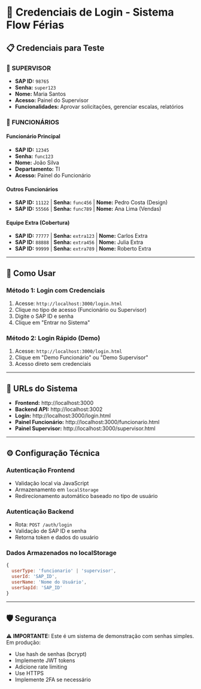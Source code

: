 # 🔐 Credenciais de Login - Sistema Flow Férias

## 📋 **Credenciais para Teste**

### 👔 **SUPERVISOR**
- **SAP ID:** `98765`
- **Senha:** `super123`
- **Nome:** Maria Santos
- **Acesso:** Painel do Supervisor
- **Funcionalidades:** Aprovar solicitações, gerenciar escalas, relatórios

### 👤 **FUNCIONÁRIOS**

#### Funcionário Principal
- **SAP ID:** `12345`
- **Senha:** `func123`
- **Nome:** João Silva
- **Departamento:** TI
- **Acesso:** Painel do Funcionário

#### Outros Funcionários
- **SAP ID:** `11122` | **Senha:** `func456` | **Nome:** Pedro Costa (Design)
- **SAP ID:** `55566` | **Senha:** `func789` | **Nome:** Ana Lima (Vendas)

#### Equipe Extra (Cobertura)
- **SAP ID:** `77777` | **Senha:** `extra123` | **Nome:** Carlos Extra
- **SAP ID:** `88888` | **Senha:** `extra456` | **Nome:** Julia Extra
- **SAP ID:** `99999` | **Senha:** `extra789` | **Nome:** Roberto Extra

---

## 🚀 **Como Usar**

### **Método 1: Login com Credenciais**
1. Acesse: `http://localhost:3000/login.html`
2. Clique no tipo de acesso (Funcionário ou Supervisor)
3. Digite o SAP ID e senha
4. Clique em "Entrar no Sistema"

### **Método 2: Login Rápido (Demo)**
1. Acesse: `http://localhost:3000/login.html`
2. Clique em "Demo Funcionário" ou "Demo Supervisor"
3. Acesso direto sem credenciais

---

## 🔧 **URLs do Sistema**

- **Frontend:** http://localhost:3000
- **Backend API:** http://localhost:3002
- **Login:** http://localhost:3000/login.html
- **Painel Funcionário:** http://localhost:3000/funcionario.html
- **Painel Supervisor:** http://localhost:3000/supervisor.html

---

## ⚙️ **Configuração Técnica**

### **Autenticação Frontend**
- Validação local via JavaScript
- Armazenamento em `localStorage`
- Redirecionamento automático baseado no tipo de usuário

### **Autenticação Backend**
- Rota: `POST /auth/login`
- Validação de SAP ID e senha
- Retorna token e dados do usuário

### **Dados Armazenados no localStorage**
```javascript
{
  userType: 'funcionario' | 'supervisor',
  userId: 'SAP_ID',
  userName: 'Nome do Usuário',
  userSapId: 'SAP_ID'
}
```

---

## 🛡️ **Segurança**

⚠️ **IMPORTANTE:** Este é um sistema de demonstração com senhas simples. Em produção:
- Use hash de senhas (bcrypt)
- Implemente JWT tokens
- Adicione rate limiting
- Use HTTPS
- Implemente 2FA se necessário
